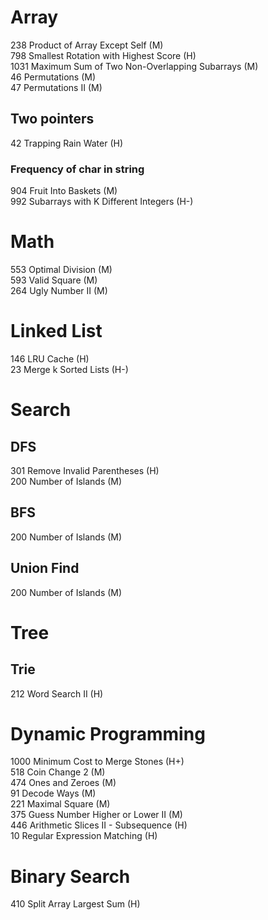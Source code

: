 # Array
238 Product of Array Except Self (M)   
798 Smallest Rotation with Highest Score (H)   
1031 Maximum Sum of Two Non-Overlapping Subarrays (M)  
46 Permutations (M)  
47 Permutations II (M)  

## Two pointers
42 Trapping Rain Water (H)  
### Frequency of char in string
904 Fruit Into Baskets (M)  
992 Subarrays with K Different Integers (H-)  

# Math  
553 Optimal Division (M)  
593 Valid Square (M)  
264 Ugly Number II (M)  

# Linked List  
146 LRU Cache (H)  
23 Merge k Sorted Lists (H-)  

# Search   
## DFS
301 Remove Invalid Parentheses (H)  
200 Number of Islands (M)   

## BFS  
200 Number of Islands (M)   

## Union Find
200 Number of Islands (M)  

# Tree  
## Trie  
212 Word Search II (H)  

# Dynamic Programming   
1000 Minimum Cost to Merge Stones (H+)  
518 Coin Change 2 (M)  
474 Ones and Zeroes (M)  
91 Decode Ways (M)   
221 Maximal Square (M)   
375 Guess Number Higher or Lower II (M)  
446 Arithmetic Slices II - Subsequence (H)   
10 Regular Expression Matching (H)    

# Binary Search  
410 Split Array Largest Sum (H)  

